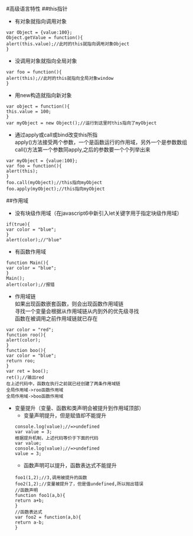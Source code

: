 #高级语言特性
##this指针
* 有对象就指向调用对象
```
var Object = {value:100};
Object.getValue = function(){
alert(this.value);//此时的this就指向调用对象Object
}
```
* 没调用对象就指向全局对象
```
var foo = function(){
alert(this);//此时的this就指向全局对象window
}
```
* 用new构造就指向新对象
```
var object = function(){
this.value = 100;
}
var myObject = new Object();//运行到这里时this指向了myObject
```
* 通过apply或call或bind改变this所指  
apply()方法接受两个参数，一个是函数运行的作用域，另外一个是参数数组  
call()方法第一个参数同apply,之后的参数要一个个列举出来
```
var myObject = {value:100};
var foo = function(){
alert(this);
}
foo.call(myObject);//this指向myObject
foo.apply(myObject);//this指向myObject
```

##作用域
* 没有块级作用域（在javascript6中新引入let关键字用于指定块级作用域）
```
if(true){
var color = "blue";
}
alert(color);//"blue"
```
* 有函数作用域
```
function Main(){
var color = "blue";
}
Main();
alert(color);//报错
```
* 作用域链  
如果出现函数嵌套函数，则会出现函数作用域链  
寻找一个变量会根据从作用域链从内到外的优先级寻找  
函数在被调用之前作用域链就已存在
```
var color = "red";
function roo(){
alert(color);
}
function boo(){
var color = "blue";
return roo;
}
var ret = boo();
ret();//输出red
在上述代码中，函数在执行之前就已经创建了两条作用域链
全局作用域->roo函数作用域
全局作用域->boo函数作用域

```
* 变量提升（变量、函数和类声明会被提升到作用域顶部）
  * 变量声明提升，但是赋值却不能提升
  ```
  console.log(value);//=>undefined
  var value = 3;
  根据提升机制，上述代码等价于下面的代码
  var value;
  console.log(value);//=>undefined
  value = 3;
  ```
  * 函数声明可以提升，函数表达式不能提升
  ```
  foo1(1,2);//3,调用被提升的函数
  foo2(1,2);//变量被提升了，但是值undefined,所以抛出错误
  //函数声明
  function foo1(a,b){
  return a+b;
  }
  //函数表达式
  var foo2 = function(a,b){
  return a-b;
  }
    ```
